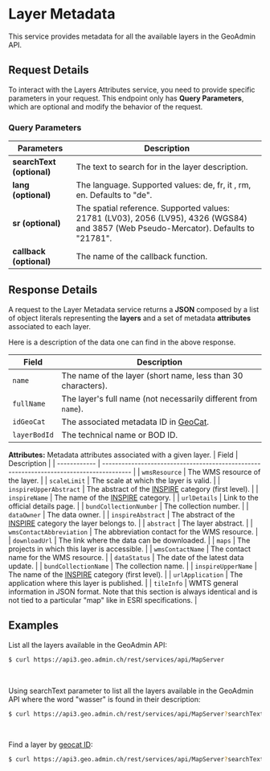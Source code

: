 # Layer Metadata

This service provides metadata for all the available layers in the
GeoAdmin API.

<ApiCodeBlock url="https://api3.geo.admin.ch/rest/services/api/MapServer" method="GET" />

## Request Details

To interact with the Layers Attributes service, you need to provide specific parameters in your request.
This endpoint only has **Query Parameters**, which are optional and modify the behavior of the request.

### Query Parameters

| Parameters                | Description                                                                                                                           |
| ------------------------- | ------------------------------------------------------------------------------------------------------------------------------------- |
| **searchText (optional)** | The text to search for in the layer description.                                                                                      |
| **lang (optional)**       | The language. Supported values: de, fr, it , rm, en. Defaults to "de".                                                                |
| **sr (optional)**         | The spatial reference. Supported values: 21781 (LV03), 2056 (LV95), 4326 (WGS84) and 3857 (Web Pseudo-Mercator). Defaults to "21781". |
| **callback (optional)**   | The name of the callback function.                                                                                                    |

## Response Details

A request to the Layer Metadata service returns a **JSON** composed by a list of object literals representing the **layers** and a set of metadata **attributes** associated to each layer.

Here is a description of the data one can find in the above response.

| Field        | Description                                                                             |
| ------------ | --------------------------------------------------------------------------------------- |
| `name`       | The name of the layer (short name, less than 30 characters).                            |
| `fullName`   | The layer's full name (not necessarily different from `name`).                          |
| `idGeoCat`   | The associated metadata ID in [GeoCat](http://www.geocat.ch/geonetwork/srv/eng/geocat). |
| `layerBodId` | The technical name or BOD ID.                                                           |

**Attributes:** Metadata attributes associated with a given layer.
| Field | Description |
| ------------ | --------------------------------------------------------------------------------------- |
| `wmsResource` | The WMS resource of the layer. |
| `scaleLimit` | The scale at which the layer is valid. |
| `inspireUpperAbstract` | The abstract of the [INSPIRE](https://www.geo.admin.ch/en/geo-information-switzerland/geodata-index-inspire.html) category (first level). |
| `inspireName` | The name of the [INSPIRE](https://www.geo.admin.ch/en/geo-information-switzerland/geodata-index-inspire.html) category. |
| `urlDetails` | Link to the official details page. |
| `bundCollectionNumber` | The collection number. |
| `dataOwner` | The data owner. |
| `inspireAbstract` | The abstract of the [INSPIRE](https://www.geo.admin.ch/en/geo-information-switzerland/geodata-index-inspire.html) category the layer belongs to. |
| `abstract` | The layer abstract. |
| `wmsContactAbbreviation` | The abbreviation contact for the WMS resource. |
| `downloadUrl` | The link where the data can be downloaded. |
| `maps` | The projects in which this layer is accessible. |
| `wmsContactName` | The contact name for the WMS resource. |
| `dataStatus` | The date of the latest data update. |
| `bundCollectionName` | The collection name. |
| `inspireUpperName` | The name of the [INSPIRE](https://www.geo.admin.ch/en/geo-information-switzerland/geodata-index-inspire.html) category (first level). |
| `urlApplication` | The application where this layer is published. |
| `tileInfo` | WMTS general information in JSON format. Note that this section is always identical and is not tied to a particular "map" like in ESRI specifications. |

## Examples

List all the layers available in the GeoAdmin API:

```sh
$ curl https://api3.geo.admin.ch/rest/services/api/MapServer
```

<br>

Using searchText parameter to list all the layers available in the GeoAdmin API where the word "wasser" is found in their description:

```sh
$ curl https://api3.geo.admin.ch/rest/services/api/MapServer?searchText=wasser
```

<br>

Find a layer by [geocat ID](http://www.geocat.ch/geonetwork/srv/eng/geocat):

```sh
$ curl https://api3.geo.admin.ch/rest/services/api/MapServer?searchText=f198f6f6-8efa-4235-a55f-99767ea0206c
```
